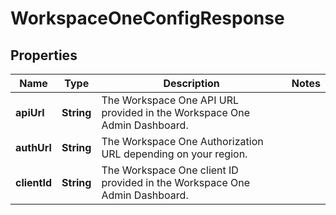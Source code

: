 # WorkspaceOneConfigResponse

## Properties
Name | Type | Description | Notes
------------ | ------------- | ------------- | -------------
**apiUrl** | **String** | The Workspace One API URL provided in the Workspace One Admin Dashboard. | 
**authUrl** | **String** | The Workspace One Authorization URL depending on your region. | 
**clientId** | **String** | The Workspace One client ID provided in the Workspace One Admin Dashboard. | 
